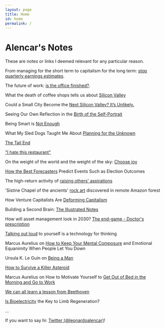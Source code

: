 ```yaml
---
layout: page
title: Home
id: home
permalink: /
---
```


# Alencar's Notes

These are notes or links I deemed relevant for any particular reason.

From managing for the short term to capitalism for the long term: [stop quarterly earnings estimates](https://www.mckinsey.com/featured-insights/leadership/from-thinking-about-the-next-normal-to-making-it-work-what-to-stop-start-and-accelerate?cid=soc-app#).

The future of work: [is the office finished?](https://www.economist.com/leaders/2020/09/12/is-the-office-finished).

What the death of coffee shops tells us about [Silicon Valley](https://www.ft.com/content/99d312ba-17f8-49cf-84e0-429d9aadb226)

Could a Small City Become the [Next Silicon Valley? It’s Unlikely.](https://insight.kellogg.northwestern.edu/article/could-small-city-become-next-silicon-valley)

Seeing Our Own Reflection in the [Birth of the Self-Portrait](https://www.nytimes.com/interactive/2020/09/25/arts/durer-self-portrait.html)

Being Smart is [Not Enough](https://fs.blog/2020/09/being-smart-is-not-enough/)

What My Sled Dogs Taught Me About [Planning for the Unknown](https://www.nytimes.com/2020/09/23/sports/sled-dogs-mushing-unknowns-planning.html)

[The Tail End](https://waitbutwhy.com/2015/12/the-tail-end.html)

["I hate this restaurant"](https://seths.blog/2020/10/i-hate-this-restaurant/)

On the weight of the world and the weight of the sky: [Choose joy](https://www.brainpickings.org/2020/10/21/14-years-of-brain-pickings/?mc_cid=9120b57aeb&mc_eid=8ca2cbfe7e)

[How the Best Forecasters](https://www.scientificamerican.com/article/how-the-best-forecasters-predict-events-such-as-election-outcomes/) Predict Events Such as Election Outcomes

The high-return activity of [raising others' aspirations](https://marginalrevolution.com/marginalrevolution/2018/10/high-return-activity-raising-others-aspirations.html)	

'Sistine Chapel of the ancients' [rock art](https://www.theguardian.com/science/2020/nov/29/sistine-chapel-of-the-ancients-rock-art-discovered-in-remote-amazon-forest) discovered in remote Amazon forest	

How Venture Capitalists Are [Deforming Capitalism](https://www.newyorker.com/magazine/2020/11/30/how-venture-capitalists-are-deforming-capitalism)	

Building a Second Brain: [The Illustrated Notes](https://maggieappleton.com/basb)	

How will asset management look in 2030? [The end-game - Doctor's prescription](https://www.economist.com/special-report/2020/11/12/doctors-prescriptions)	

[Talking out loud](https://psyche.co/ideas/talking-out-loud-to-yourself-is-a-technology-for-thinking) to yourself is a technology for thinking

Marcus Aurelius on [How to Keep Your Mental Composure](https://www.brainpickings.org/2021/04/13/marcus-aurelius-meditations-robin-waterfield/)  and Emotional Equanimity When People Let You Down

Ursula K. Le Guin on [Being a Man](https://www.brainpickings.org/2014/10/17/ursula-k-le-guin-gender/)

[How to Survive a Killer Asteroid](https://www.wired.com/story/how-to-survive-a-killer-asteroid/)

Marcus Aurelius on How to Motivate Yourself to [Get Out of Bed in the Morning and Go to Work](https://www.brainpickings.org/2017/01/03/marcus-aurelius-meditations-bed-work/)

[We can all learn a lesson from Beethoven](https://www.washingtonpost.com/opinions/this-holiday-season-we-can-all-learn-a-lesson-from-beethoven/2019/12/13/71f21aba-1d0e-11ea-b4c1-fd0d91b60d9e_story.html)

[Is Bioelectricity](https://www.newyorker.com/magazine/2021/05/10/persuading-the-body-to-regenerate-its-limbs) the Key to Limb Regeneration? 

...

If you want to say hi: [Twitter (@leonardoalencar)](https://twitter.com/LeonardoAlencar)!

<style>
  .wrapper {
    max-width: 46em;
  }
</style>
